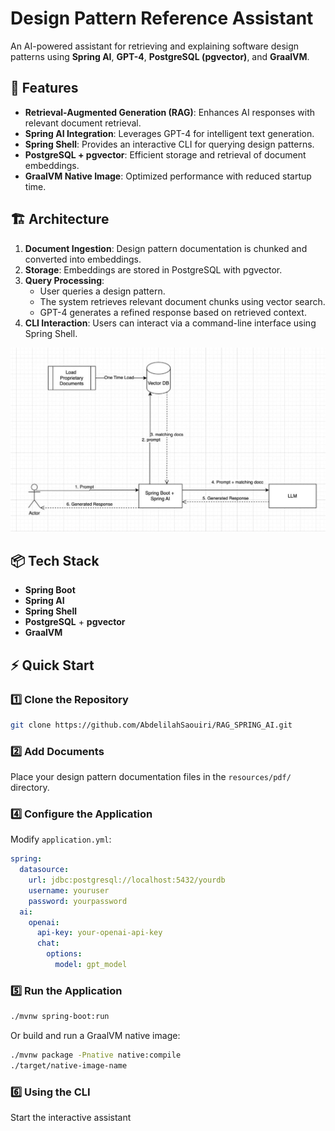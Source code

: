 # Design Pattern Reference Assistant

An AI-powered assistant for retrieving and explaining software design patterns using **Spring AI**, **GPT-4**, **PostgreSQL (pgvector)**, and **GraalVM**.

## 🚀 Features
- **Retrieval-Augmented Generation (RAG)**: Enhances AI responses with relevant document retrieval.
- **Spring AI Integration**: Leverages GPT-4 for intelligent text generation.
- **Spring Shell**: Provides an interactive CLI for querying design patterns.
- **PostgreSQL + pgvector**: Efficient storage and retrieval of document embeddings.
- **GraalVM Native Image**: Optimized performance with reduced startup time.

## 🏗️ Architecture
1. **Document Ingestion**: Design pattern documentation is chunked and converted into embeddings.
2. **Storage**: Embeddings are stored in PostgreSQL with pgvector.
3. **Query Processing**:
    - User queries a design pattern.
    - The system retrieves relevant document chunks using vector search.
    - GPT-4 generates a refined response based on retrieved context.
4. **CLI Interaction**: Users can interact via a command-line interface using Spring Shell.

![RAG Workflow](./images/rag.jpeg)

## 📦 Tech Stack
- **Spring Boot**
- **Spring AI**
- **Spring Shell**
- **PostgreSQL** + **pgvector**
- **GraalVM**

## ⚡ Quick Start

### 1️⃣ Clone the Repository
```sh
git clone https://github.com/AbdelilahSaouiri/RAG_SPRING_AI.git
```

### 2️⃣ Add Documents
Place your design pattern documentation files in the `resources/pdf/` directory.

### 4️⃣ Configure the Application
Modify `application.yml`:
```yaml
spring:
  datasource:
    url: jdbc:postgresql://localhost:5432/yourdb
    username: youruser
    password: yourpassword
  ai:
    openai:
      api-key: your-openai-api-key
      chat:
        options:
          model: gpt_model
```

### 5️⃣ Run the Application
```sh
./mvnw spring-boot:run
```
Or build and run a GraalVM native image:
```sh
./mvnw package -Pnative native:compile
./target/native-image-name
```

### 6️⃣ Using the CLI
Start the interactive assistant


